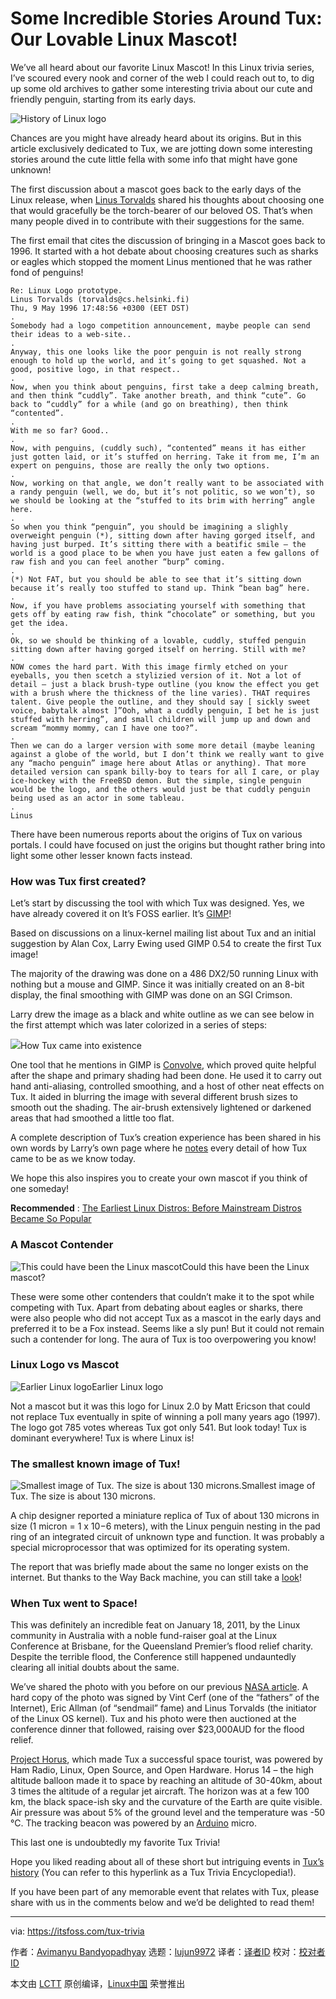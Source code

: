[#]: collector: (lujun9972)
[#]: translator: ( )
[#]: reviewer: ( )
[#]: publisher: ( )
[#]: url: ( )
[#]: subject: (Some Incredible Stories Around Tux: Our Lovable Linux Mascot!)
[#]: via: (https://itsfoss.com/tux-trivia)
[#]: author: (Avimanyu Bandyopadhyay https://itsfoss.com/author/avimanyu/)

Some Incredible Stories Around Tux: Our Lovable Linux Mascot!
======

We’ve all heard about our favorite Linux Mascot! In this Linux trivia series, I’ve scoured every nook and corner of the web I could reach out to, to dig up some old archives to gather some interesting trivia about our cute and friendly penguin, starting from its early days.

![History of Linux logo][1]

Chances are you might have already heard about its origins. But in this article exclusively dedicated to Tux, we are jotting down some interesting stories around the cute little fella with some info that might have gone unknown!

The first discussion about a mascot goes back to the early days of the Linux release, when [Linus Torvalds][2] shared his thoughts about choosing one that would gracefully be the torch-bearer of our beloved OS. That’s when many people dived in to contribute with their suggestions for the same.

The first email that cites the discussion of bringing in a Mascot goes back to 1996. It started with a hot debate about choosing creatures such as sharks or eagles which stopped the moment Linus mentioned that he was rather fond of penguins!

```
Re: Linux Logo prototype.
Linus Torvalds (torvalds@cs.helsinki.fi)
Thu, 9 May 1996 17:48:56 +0300 (EET DST)
.
Somebody had a logo competition announcement, maybe people can send their ideas to a web-site..
.
Anyway, this one looks like the poor penguin is not really strong enough to hold up the world, and it’s going to get squashed. Not a good, positive logo, in that respect..
.
Now, when you think about penguins, first take a deep calming breath, and then think “cuddly”. Take another breath, and think “cute”. Go back to “cuddly” for a while (and go on breathing), then think “contented”.
.
With me so far? Good..
.
Now, with penguins, (cuddly such), “contented” means it has either just gotten laid, or it’s stuffed on herring. Take it from me, I’m an expert on penguins, those are really the only two options.
.
Now, working on that angle, we don’t really want to be associated with a randy penguin (well, we do, but it’s not politic, so we won’t), so we should be looking at the “stuffed to its brim with herring” angle here.
.
So when you think “penguin”, you should be imagining a slighly overweight penguin (*), sitting down after having gorged itself, and having just burped. It’s sitting there with a beatific smile – the world is a good place to be when you have just eaten a few gallons of raw fish and you can feel another “burp” coming.
.
(*) Not FAT, but you should be able to see that it’s sitting down because it’s really too stuffed to stand up. Think “bean bag” here.
.
Now, if you have problems associating yourself with something that gets off by eating raw fish, think “chocolate” or something, but you get the idea.
.
Ok, so we should be thinking of a lovable, cuddly, stuffed penguin sitting down after having gorged itself on herring. Still with me?
.
NOW comes the hard part. With this image firmly etched on your eyeballs, you then scetch a stylizied version of it. Not a lot of detail – just a black brush-type outline (you know the effect you get with a brush where the thickness of the line varies). THAT requires talent. Give people the outline, and they should say [ sickly sweet voice, babytalk almost ]”Ooh, what a cuddly penguin, I bet he is just stuffed with herring”, and small children will jump up and down and scream “mommy mommy, can I have one too?”.
.
Then we can do a larger version with some more detail (maybe leaning against a globe of the world, but I don’t think we really want to give any “macho penguin” image here about Atlas or anything). That more detailed version can spank billy-boy to tears for all I care, or play ice-hockey with the FreeBSD demon. But the simple, single penguin would be the logo, and the others would just be that cuddly penguin being used as an actor in some tableau.
.
Linus
```

There have been numerous reports about the origins of Tux on various portals. I could have focused on just the origins but thought rather bring into light some other lesser known facts instead.

### How was Tux first created?

Let’s start by discussing the tool with which Tux was designed. Yes, we have already covered it on It’s FOSS earlier. It’s [GIMP][4]!

Based on discussions on a linux-kernel mailing list about Tux and an initial suggestion by Alan Cox, Larry Ewing used GIMP 0.54 to create the first Tux image!

The majority of the drawing was done on a 486 DX2/50 running Linux with nothing but a mouse and GIMP. Since it was initially created on an 8-bit display, the final smoothing with GIMP was done on an SGI Crimson.

Larry drew the image as a black and white outline as we can see below in the first attempt which was later colorized in a series of steps:

![][5]How Tux came into existence

One tool that he mentions in GIMP is [Convolve][6], which proved quite helpful after the shape and primary shading had been done. He used it to carry out hand anti-aliasing, controlled smoothing, and a host of other neat effects on Tux. It aided in blurring the image with several different brush sizes to smooth out the shading. The air-brush extensively lightened or darkened areas that had smoothed a little too flat.

A complete description of Tux’s creation experience has been shared in his own words by Larry’s own page where he [notes][7] every detail of how Tux came to be as we know today.

We hope this also inspires you to create your own mascot if you think of one someday!

**Recommended** : [The Earliest Linux Distros: Before Mainstream Distros Became So Popular][8]

### A Mascot Contender

![This could have been the Linux mascot][9]Could this have been the Linux mascot?

These were some other contenders that couldn’t make it to the spot while competing with Tux. Apart from debating about eagles or sharks, there were also people who did not accept Tux as a mascot in the early days and preferred it to be a Fox instead. Seems like a sly pun! But it could not remain such a contender for long. The aura of Tux is too overpowering you know!

### Linux Logo vs Mascot

![Earlier Linux logo][10]Earlier Linux logo

Not a mascot but it was this logo for Linux 2.0 by Matt Ericson that could not replace Tux eventually in spite of winning a poll many years ago (1997). The logo got 785 votes whereas Tux got only 541. But look today! Tux is dominant everywhere! Tux is where Linux is!

### The smallest known image of Tux!

![Smallest image of Tux. The size is about 130 microns.][11]Smallest image of Tux. The size is about 130 microns.

A chip designer reported a miniature replica of Tux of about 130 microns in size (1 micron = 1 x 10−6 meters), with the Linux penguin nesting in the pad ring of an integrated circuit of unknown type and function. It was probably a special microprocessor that was optimized for its operating system.

The report that was briefly made about the same no longer exists on the internet. But thanks to the Way Back machine, you can still take a [look][12]!

### When Tux went to Space!

This was definitely an incredible feat on January 18, 2011, by the Linux community in Australia with a noble fund-raiser goal at the Linux Conference at Brisbane, for the Queensland Premier’s flood relief charity. Despite the terrible flood, the Conference still happened undauntedly clearing all initial doubts about the same.

We’ve shared the photo with you before on our previous [NASA article][13]. A hard copy of the photo was signed by Vint Cerf (one of the “fathers” of the Internet), Eric Allman (of “sendmail” fame) and Linus Torvalds (the initiator of the Linux OS kernel). Tux and his photo were then auctioned at the conference dinner that followed, raising over $23,000AUD for the flood relief.

[Project Horus][14], which made Tux a successful space tourist, was powered by Ham Radio, Linux, Open Source, and Open Hardware. Horus 14 – the high altitude balloon made it to space by reaching an altitude of 30-40km, about 3 times the altitude of a regular jet aircraft. The horizon was at a few 100 km, the black space-ish sky and the curvature of the Earth are quite visible. Air pressure was about 5% of the ground level and the temperature was -50 °C. The tracking beacon was powered by an [Arduino][15] micro.

This last one is undoubtedly my favorite Tux Trivia!

Hope you liked reading about all of these short but intriguing events in [Tux’s history][16] (You can refer to this hyperlink as a Tux Trivia Encyclopedia!).

If you have been part of any memorable event that relates with Tux, please share with us in the comments below and we’d be delighted to read them!


--------------------------------------------------------------------------------

via: https://itsfoss.com/tux-trivia

作者：[Avimanyu Bandyopadhyay][a]
选题：[lujun9972][b]
译者：[译者ID](https://github.com/译者ID)
校对：[校对者ID](https://github.com/校对者ID)

本文由 [LCTT](https://github.com/LCTT/TranslateProject) 原创编译，[Linux中国](https://linux.cn/) 荣誉推出

[a]: https://itsfoss.com/author/avimanyu/
[b]: https://github.com/lujun9972
[1]: https://i0.wp.com/itsfoss.com/wp-content/uploads/2019/02/history-of-linux-logo-mascot.png?resize=800%2C450&ssl=1
[2]: https://itsfoss.com/linus-torvalds-facts/
[3]: /cdn-cgi/l/email-protection
[4]: https://itsfoss.com/gimp-2-10-release/
[5]: https://i1.wp.com/itsfoss.com/wp-content/uploads/2018/11/How-Larry-Ewing-Created-Tux-With-Gimp.jpg?resize=782%2C800&ssl=1
[6]: https://docs.gimp.org/2.2/en/gimp-tool-convolve.html
[7]: http://isc.tamu.edu/~lewing/linux/notes.html
[8]: https://itsfoss.com/earliest-linux-distros/
[9]: https://i1.wp.com/itsfoss.com/wp-content/uploads/2018/11/Linux-Fox-The-Lesser-Known-Alternative-Mascot.jpg?ssl=1
[10]: https://i1.wp.com/itsfoss.com/wp-content/uploads/2018/11/Linux-2-0-Logo.jpg?ssl=1
[11]: https://i0.wp.com/itsfoss.com/wp-content/uploads/2018/11/micro-tux.jpg?ssl=1
[12]: https://web.archive.org/web/20180620175359/https://micro.magnet.fsu.edu/creatures/pages/linuxpenguin.html
[13]: https://itsfoss.com/nasa-open-science/
[14]: http://www.projecthorus.org/
[15]: _wp_link_placeholder
[16]: https://sjbaker.org/wiki/index.php?title=The_History_of_Tux_the_Linux_Penguin
[17]: https://i0.wp.com/itsfoss.com/wp-content/uploads/2019/02/history-of-linux-logo-mascot.png?fit=800%2C450&ssl=1
